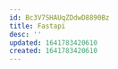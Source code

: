 ```yaml
---
id: Bc3V7SHAUqZDdwD8890Bz
title: Fastapi
desc: ''
updated: 1641783420610
created: 1641783420610
---
```


